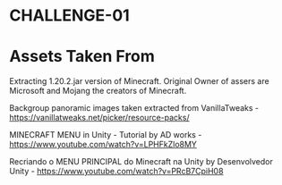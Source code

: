 # CHALLENGE-01

# Assets Taken From
Extracting 1.20.2.jar version of Minecraft. Original Owner of assers are Microsoft and Mojang the creators of Minecraft.

Backgroup panoramic images taken extracted from VanillaTweaks - https://vanillatweaks.net/picker/resource-packs/

MINECRAFT MENU in Unity - Tutorial by AD works - https://www.youtube.com/watch?v=LPHFkZlo8MY

Recriando o MENU PRINCIPAL do Minecraft na Unity by Desenvolvedor Unity - https://www.youtube.com/watch?v=PRcB7CpiH08